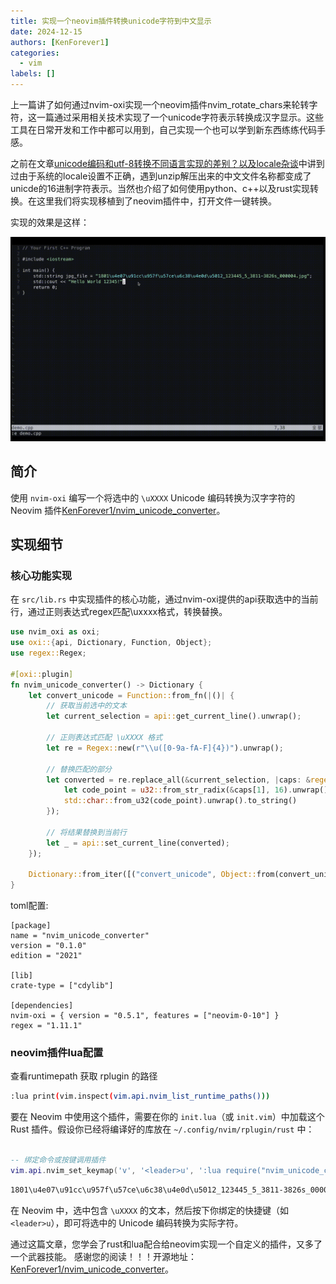 ```yaml
---
title: 实现一个neovim插件转换unicode字符到中文显示
date: 2024-12-15
authors: [KenForever1]
categories: 
  - vim
labels: []
---
```


上一篇讲了如何通过nvim-oxi实现一个neovim插件nvim_rotate_chars来轮转字符，这一篇通过采用相关技术实现了一个unicode字符表示转换成汉字显示。这些工具在日常开发和工作中都可以用到，自己实现一个也可以学到新东西练练代码手感。

之前在文章[unicode编码和utf-8转换不同语言实现的差别？以及locale杂谈](./unicode编码和utf-8转换不同语言实现的差别？以及locale杂谈.md)中讲到过由于系统的locale设置不正确，遇到unzip解压出来的中文文件名称都变成了unicde的16进制字符表示。当然也介绍了如何使用python、c++以及rust实现转换。在这里我们将实现移植到了neovim插件中，打开文件一键转换。

<!-- more -->

实现的效果是这样：

![](https://raw.githubusercontent.com/KenForever1/CDN/main/unicode_converter.gif)

## 简介

使用 `nvim-oxi` 编写一个将选中的 `\uXXXX` Unicode 编码转换为汉字字符的 Neovim 插件[KenForever1/nvim_unicode_converter](https://github.com/KenForever1/nvim_unicode_converter)。

## 实现细节

### 核心功能实现

在 `src/lib.rs` 中实现插件的核心功能，通过nvim-oxi提供的api获取选中的当前行，通过正则表达式regex匹配\uxxxx格式，转换替换。

```rust
use nvim_oxi as oxi;
use oxi::{api, Dictionary, Function, Object};
use regex::Regex;

#[oxi::plugin]
fn nvim_unicode_converter() -> Dictionary {
    let convert_unicode = Function::from_fn(|()| {
        // 获取当前选中的文本
        let current_selection = api::get_current_line().unwrap();

        // 正则表达式匹配 \uXXXX 格式
        let re = Regex::new(r"\\u([0-9a-fA-F]{4})").unwrap();

        // 替换匹配的部分
        let converted = re.replace_all(&current_selection, |caps: &regex::Captures| {
            let code_point = u32::from_str_radix(&caps[1], 16).unwrap();
            std::char::from_u32(code_point).unwrap().to_string()
        });

        // 将结果替换到当前行
        let _ = api::set_current_line(converted);
    });

    Dictionary::from_iter([("convert_unicode", Object::from(convert_unicode))])
}
```
toml配置:
```
[package]
name = "nvim_unicode_converter"
version = "0.1.0"
edition = "2021"

[lib]
crate-type = ["cdylib"]

[dependencies]
nvim-oxi = { version = "0.5.1", features = ["neovim-0-10"] }
regex = "1.11.1"
```
### neovim插件lua配置

查看runtimepath 获取 rplugin 的路径
```bash
:lua print(vim.inspect(vim.api.nvim_list_runtime_paths()))
```

要在 Neovim 中使用这个插件，需要在你的 `init.lua`（或 `init.vim`）中加载这个 Rust 插件。假设你已经将编译好的库放在 `~/.config/nvim/rplugin/rust` 中：

```lua

-- 绑定命令或按键调用插件
vim.api.nvim_set_keymap('v', '<leader>u', ':lua require("nvim_unicode_converter").convert_unicode()<CR>', { noremap = true, silent = true })
```

```bash
1801\u4e07\u91cc\u957f\u57ce\u6c38\u4e0d\u5012_123445_5_3811-3826s_000004.jpg
```
在 Neovim 中，选中包含 `\uXXXX` 的文本，然后按下你绑定的快捷键（如 `<leader>u`），即可将选中的 Unicode 编码转换为实际字符。

通过这篇文章，您学会了rust和lua配合给neovim实现一个自定义的插件，又多了一个武器技能。
感谢您的阅读！！！开源地址：[KenForever1/nvim_unicode_converter](https://github.com/KenForever1/nvim_unicode_converter)。